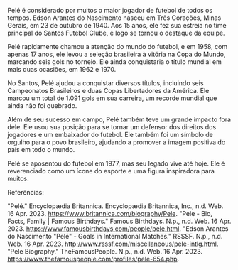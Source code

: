 Pelé é considerado por muitos o maior jogador de futebol de todos os tempos. Edson Arantes do Nascimento nasceu em Três Corações, Minas Gerais, em 23 de outubro de 1940. Aos 15 anos, ele fez sua estreia no time principal do Santos Futebol Clube, e logo se tornou o destaque da equipe.

Pelé rapidamente chamou a atenção do mundo do futebol, e em 1958, com apenas 17 anos, ele levou a seleção brasileira à vitória na Copa do Mundo, marcando seis gols no torneio. Ele ainda conquistaria o título mundial em mais duas ocasiões, em 1962 e 1970.

No Santos, Pelé ajudou a conquistar diversos títulos, incluindo seis Campeonatos Brasileiros e duas Copas Libertadores da América. Ele marcou um total de 1.091 gols em sua carreira, um recorde mundial que ainda não foi quebrado.

Além de seu sucesso em campo, Pelé também teve um grande impacto fora dele. Ele usou sua posição para se tornar um defensor dos direitos dos jogadores e um embaixador do futebol. Ele também foi um símbolo de orgulho para o povo brasileiro, ajudando a promover a imagem positiva do país em todo o mundo.

Pelé se aposentou do futebol em 1977, mas seu legado vive até hoje. Ele é reverenciado como um ícone do esporte e uma figura inspiradora para muitos.

Referências:

"Pelé." Encyclopædia Britannica. Encyclopædia Britannica, Inc., n.d. Web. 16 Apr. 2023. https://www.britannica.com/biography/Pele.
"Pele - Bio, Facts, Family | Famous Birthdays." Famous Birthdays. N.p., n.d. Web. 16 Apr. 2023. https://www.famousbirthdays.com/people/pele.html.
"Edson Arantes do Nascimento "Pelé" - Goals in International Matches." RSSSF. N.p., n.d. Web. 16 Apr. 2023. http://www.rsssf.com/miscellaneous/pele-intlg.html.
"Pele Biography." TheFamousPeople. N.p., n.d. Web. 16 Apr. 2023. https://www.thefamouspeople.com/profiles/pele-654.php.